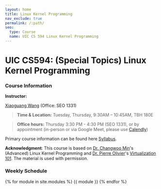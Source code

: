 ```yaml
---
layout: home
title: Linux Kernel Programming
nav_exclude: true
permalink: /:path/
seo:
  type: Course
  name: UIC CS 594 Linux Kernel Programming
---
```


# UIC CS594: (Special Topics) Linux Kernel Programming

### Course Information
**Instructor:**

[Xiaoguang Wang](https://xiaoguang.wang/) (Office: SEO 1331)

> **Time & Location:**	Tuesday, Thursday, 9:30AM – 10:45AM, TBH 180E

> **Office hours:** Thursday 3:30 PM - 4:30 PM (SEO 1331), or by appointment (in-person or via Google Meet, please use [Calendly](https://calendly.com/xgwang9/15-min-office-hour))

<!--
The link to this webpage is [https://sysec-uic.github.io/cs487-f23](https://sysec-uic.github.io/cs487-f23).
-->

Primary course information can be found here [Syllabus](https://xiaoguang.wang/teaching/CS594-Syllabus-s24.pdf).
<!--
Code used in the lecture can be found [here](https://github.com/sysec-uic/cs594-s23/tree/main/code).
-->

<!--
### Announcement:
- 01/08: Welcome back!
- 01/09: HW 1 due Jan/12!
-->

**Acknowledgment**: This course is based on [Dr. Changwoo Min](https://multics69.github.io/)'s (Advanced) Linux Kernel Programming and [Dr. Pierre Olivier](https://sites.google.com/view/pierreolivier)'s [Virtualization 101](https://olivierpierre.github.io/virt-101/). The material is used with permission.

### Weekly Schedule

{% for module in site.modules %}
{{ module }}
{% endfor %}
